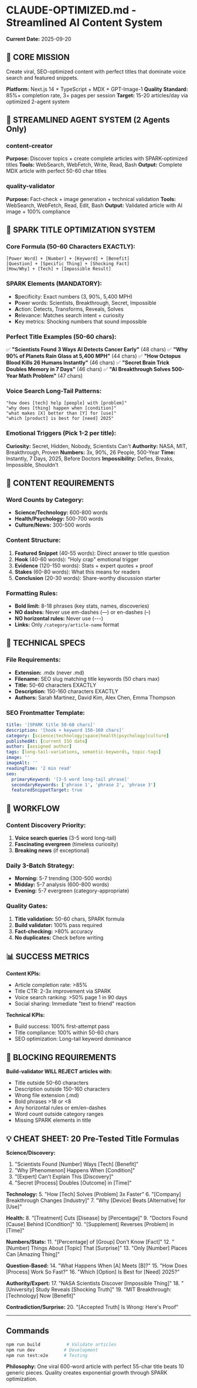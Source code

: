 # CLAUDE-OPTIMIZED.md - Streamlined AI Content System

**Current Date:** 2025-09-20

## 🎯 CORE MISSION
Create viral, SEO-optimized content with perfect titles that dominate voice search and featured snippets.

**Platform:** Next.js 14 + TypeScript + MDX + GPT-Image-1
**Quality Standard:** 85%+ completion rate, 3+ pages per session
**Target:** 15-20 articles/day via optimized 2-agent system

## 🤖 STREAMLINED AGENT SYSTEM (2 Agents Only)

### content-creator
**Purpose:** Discover topics + create complete articles with SPARK-optimized titles
**Tools:** WebSearch, WebFetch, Write, Read, Bash
**Output:** Complete MDX article with perfect 50-60 char titles

### quality-validator
**Purpose:** Fact-check + image generation + technical validation
**Tools:** WebSearch, WebFetch, Read, Edit, Bash
**Output:** Validated article with AI image + 100% compliance

## 📝 SPARK TITLE OPTIMIZATION SYSTEM

### Core Formula (50-60 Characters EXACTLY):
```
[Power Word] + [Number] + [Keyword] + [Benefit]
[Question] + [Specific Thing] + [Shocking Fact]
[How/Why] + [Tech] + [Impossible Result]
```

### SPARK Elements (MANDATORY):
- **S**pecificity: Exact numbers (3, 90%, 5,400 MPH)
- **P**ower words: Scientists, Breakthrough, Secret, Impossible
- **A**ction: Detects, Transforms, Reveals, Solves
- **R**elevance: Matches search intent + curiosity
- **K**ey metrics: Shocking numbers that sound impossible

### Perfect Title Examples (50-60 chars):
✅ **"Scientists Found 3 Ways AI Detects Cancer Early"** (48 chars)
✅ **"Why 90% of Planets Rain Glass at 5,400 MPH"** (44 chars)
✅ **"How Octopus Blood Kills 26 Humans Instantly"** (46 chars)
✅ **"Secret Brain Trick Doubles Memory in 7 Days"** (46 chars)
✅ **"AI Breakthrough Solves 500-Year Math Problem"** (47 chars)

### Voice Search Long-Tail Patterns:
```
"how does [tech] help [people] with [problem]"
"why does [thing] happen when [condition]"
"what makes [X] better than [Y] for [use]"
"which [product] is best for [need] 2025"
```

### Emotional Triggers (Pick 1-2 per title):
**Curiosity:** Secret, Hidden, Nobody, Scientists Can't
**Authority:** NASA, MIT, Breakthrough, Proven
**Numbers:** 3x, 90%, 26 People, 500-Year
**Time:** Instantly, 7 Days, 2025, Before Doctors
**Impossibility:** Defies, Breaks, Impossible, Shouldn't

## 🎨 CONTENT REQUIREMENTS

### Word Counts by Category:
- **Science/Technology:** 600-800 words
- **Health/Psychology:** 500-700 words
- **Culture/News:** 300-500 words

### Content Structure:
1. **Featured Snippet** (40-55 words): Direct answer to title question
2. **Hook** (40-60 words): "Holy crap" emotional trigger
3. **Evidence** (120-150 words): Stats + expert quotes + proof
4. **Stakes** (60-80 words): What this means for readers
5. **Conclusion** (20-30 words): Share-worthy discussion starter

### Formatting Rules:
- **Bold limit:** 8-18 phrases (key stats, names, discoveries)
- **NO dashes:** Never use em-dashes (—) or en-dashes (–)
- **NO horizontal rules:** Never use (---)
- **Links:** Only `/category/article-name` format

## 🔧 TECHNICAL SPECS

### File Requirements:
- **Extension:** .mdx (never .md)
- **Filename:** SEO slug matching title keywords (50 chars max)
- **Title:** 50-60 characters EXACTLY
- **Description:** 150-160 characters EXACTLY
- **Authors:** Sarah Martinez, David Kim, Alex Chen, Emma Thompson

### SEO Frontmatter Template:
```yaml
title: '[SPARK title 50-60 chars]'
description: '[hook + keyword 150-160 chars]'
category: [science|technology|space|health|psychology|culture]
publishedAt: [current ISO date]
author: [assigned author]
tags: [long-tail-variations, semantic-keywords, topic-tags]
image: ''
imageAlt: ''
readingTime: '2 min read'
seo:
  primaryKeyword: '[3-5 word long-tail phrase]'
  secondaryKeywords: ['phrase 1', 'phrase 2', 'phrase 3']
  featuredSnippetTarget: true
```

## 🚀 WORKFLOW

### Content Discovery Priority:
1. **Voice search queries** (3-5 word long-tail)
2. **Fascinating evergreen** (timeless curiosity)
3. **Breaking news** (if exceptional)

### Daily 3-Batch Strategy:
- **Morning:** 5-7 trending (300-500 words)
- **Midday:** 5-7 analysis (600-800 words)
- **Evening:** 5-7 evergreen (category-appropriate)

### Quality Gates:
1. **Title validation:** 50-60 chars, SPARK formula
2. **Build validator:** 100% pass required
3. **Fact-checking:** >80% accuracy
4. **No duplicates:** Check before writing

## 📊 SUCCESS METRICS

**Content KPIs:**
- Article completion rate: >85%
- Title CTR: 2-3x improvement via SPARK
- Voice search ranking: >50% page 1 in 90 days
- Social sharing: Immediate "text to friend" reaction

**Technical KPIs:**
- Build success: 100% first-attempt pass
- Title compliance: 100% within 50-60 chars
- SEO optimization: Long-tail keyword dominance

## 🚨 BLOCKING REQUIREMENTS

**Build-validator WILL REJECT articles with:**
- Title outside 50-60 characters
- Description outside 150-160 characters
- Wrong file extension (.md)
- Bold phrases >18 or <8
- Any horizontal rules or em/en-dashes
- Word count outside category ranges
- Missing SPARK elements in title

## 💡 CHEAT SHEET: 20 Pre-Tested Title Formulas

**Science/Discovery:**
1. "Scientists Found [Number] Ways [Tech] [Benefit]"
2. "Why [Phenomenon] Happens When [Condition]"
3. "[Expert] Can't Explain This [Discovery]"
4. "Secret [Process] Doubles [Outcome] in [Time]"

**Technology:**
5. "How [Tech] Solves [Problem] 3x Faster"
6. "[Company] Breakthrough Changes [Industry]"
7. "Why [Device] Beats [Alternative] for [Use]"

**Health:**
8. "[Treatment] Cuts [Disease] by [Percentage]"
9. "Doctors Found [Cause] Behind [Condition]"
10. "[Supplement] Reverses [Problem] in [Time]"

**Numbers/Stats:**
11. "[Percentage] of [Group] Don't Know [Fact]"
12. "[Number] Things About [Topic] That [Surprise]"
13. "Only [Number] Places Can [Amazing Thing]"

**Question-Based:**
14. "What Happens When [A] Meets [B]?"
15. "How Does [Process] Work So Fast?"
16. "Which [Option] Is Best for [Need] 2025?"

**Authority/Expert:**
17. "NASA Scientists Discover [Impossible Thing]"
18. "[University] Study Reveals [Shocking Truth]"
19. "MIT Breakthrough: [Technology] Now [Benefit]"

**Contradiction/Surprise:**
20. "[Accepted Truth] Is Wrong: Here's Proof"

---

## Commands
```bash
npm run build          # Validate articles
npm run dev           # Development
npm run test:e2e      # Testing
```

**Philosophy:** One viral 600-word article with perfect 55-char title beats 10 generic pieces. Quality creates exponential growth through SPARK optimization.